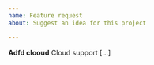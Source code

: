 ```yaml
---
name: Feature request
about: Suggest an idea for this project

---
```


**Adfd clooud**
Cloud support [...]
